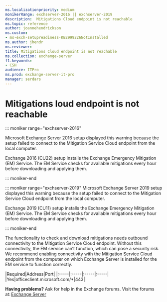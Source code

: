 ```yaml
---
ms.localizationpriority: medium
monikerRange: exchserver-2016 || exchserver-2019
description:  Mitigations Cloud endpoint is not reachable
ms.topic: reference
author: joannehendrickson
ms.custom:
- ms-exch-setupreadiness-KB2999226NotInstalled
ms.author: jhendr
ms.reviewer: 
title: Mitigations Cloud endpoint is not reachable
ms.collection: exchange-server
f1.keywords:
- CSH
audience: ITPro
ms.prod: exchange-server-it-pro
manager: serdars
---
```

#  Mitigations loud endpoint is not reachable

::: moniker range="exchserver-2016"

Microsoft Exchange Server 2016 setup displayed this warning because the setup failed to connect to the Mitigation Service Cloud endpoint from the local computer. 

Exchange 2016 (CU22) setup installs the Exchange Emergency Mitigation (EM) Service. The EM Service checks for available mitigations every hour before downloading and applying them. 

::: moniker-end

::: moniker range="exchserver-2019"
Microsoft Exchange Server 2019 setup displayed this warning because the setup failed to connect to the Mitigation Service Cloud endpoint from the local computer. 

Exchange 2019 (CU11) setup installs the Exchange Emergency Mitigation (EM) Service. The EM Service checks for available mitigations every hour before downloading and applying them. 

::: moniker-end

The functionality to check and download mitigations needs outbound connectivity to the Mitigation Service Cloud endpoint. Without this connectivity, the EM service can’t function, which can pose a security risk. We recommend enabling connectivity with the Mitigation Service Cloud endpoint from the computer on which Exchange Server is installed for the EM service to function correctly. 


|Required|Address|Port|
|:-----|:-----|:-----|:-----|
|Yes|officeclient.microsoft.com/*|443|

**Having problems?** Ask for help in the Exchange forums. Visit the forums at: [Exchange Server](https://social.technet.microsoft.com/forums/office/home?category=exchangeserver)